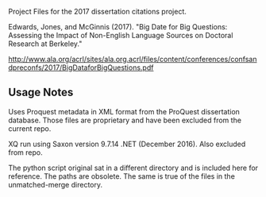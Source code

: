 Project Files for the 2017 dissertation citations project.

Edwards, Jones, and McGinnis (2017). "Big Date for Big Questions: Assessing the Impact of Non-English Language Sources on Doctoral Research at Berkeley."

http://www.ala.org/acrl/sites/ala.org.acrl/files/content/conferences/confsandpreconfs/2017/BigDataforBigQuestions.pdf

## Usage Notes
Uses Proquest metadata in XML format from the ProQuest dissertation database.  Those files are proprietary and have been excluded from the current repo.

XQ run using Saxon version 9.7.14 .NET (December 2016).  Also excluded from repo.

The python script original sat in a different directory and is included here for reference.  The paths are obsolete.  The same is true of the files in the unmatched-merge directory.  